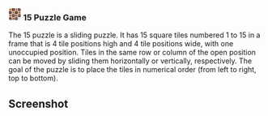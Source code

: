 <p align=”center”>
<h3><img width="25" height="25" src="https://github.com/bii-08/Sliding15PuzzleGame/blob/main/Sliding15PuzzleGame/Assets.xcassets/AppIcon.appiconset/15%20Puzzle%20Game%20App%20icon%20Ver2.jpg" alt=”my banner”>  <strong>15 Puzzle Game</h3></strong>
</p>
The 15 puzzle is a sliding puzzle. 
It has 15 square tiles numbered 1 to 15 in a frame that is 4 tile positions high and 4 tile positions wide, with one unoccupied position. Tiles in the same row or column of the open position can be moved by sliding them horizontally or vertically, respectively. The goal of the puzzle is to place the tiles in numerical order (from left to right, top to bottom).

## Screenshot
